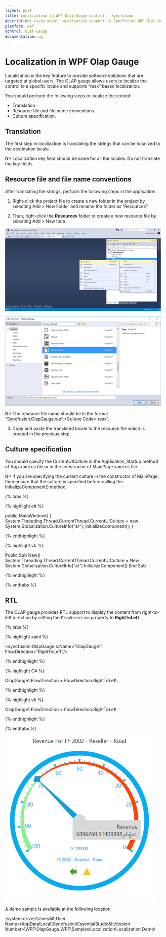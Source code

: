 ```yaml
---
layout: post
title: Localization in WPF Olap Gauge control | Syncfusion
description: Learn about Localization support in Syncfusion WPF Olap Gauge control and more.
platform: wpf
control: OLAP Gauge
documentation: ug
---
```


# Localization in WPF Olap Gauge

Localization is the key feature to provide software solutions that are targeted at global users. The OLAP gauge allows users to localize the control to a specific locale and supports “resx” based localization.

You should perform the following steps to localize the control:

* Translation.
* Resource file and file name conventions.
* Culture specification.

## Translation

The first step in localization is translating the strings that can be localized to the destination locale.

N> Localization key field should be same for all the locales. Do not translate the key fields.

## Resource file and file name conventions

After translating the strings, perform the following steps in the application:

1. Right-click the project file to create a new folder in the project by selecting Add > New Folder and rename the folder as “Resources”.

2. Then, right-click the **Resources** folder to create a new resource file by selecting Add > New Item.

![Shows add new item for WPF OLAPGauge](Localization_images/Localization-step1.png)

![Shows add new resource file for WPF OLAPGauge](Localization_images/Localization-step2.png)

N> The resource file name should be in the format “Syncfusion.OlapGauge.wpf.&lt;Culture Code&gt;.resx”.

3. Copy and paste the translated locale to the resource file which is created in the previous step.

## Culture specification

You should specify the CurrentUICulture in the Application_Startup method of App.xaml.cs file or in the constructor of MainPage.xaml.cs file.

N> If you are specifying the current culture in the constructor of MainPage, then ensure that the culture is specified before calling the InitializeComponent() method.

{% tabs %}

{% highlight c# %}

public MainWindow()
{
    System.Threading.Thread.CurrentThread.CurrentUICulture = new System.Globalization.CultureInfo("ar");
    InitializeComponent();
}

{% endhighlight %}

{% highlight vb %}

Public Sub New()
    System.Threading.Thread.CurrentThread.CurrentUICulture = New System.Globalization.CultureInfo("ar")
    InitializeComponent()
End Sub

{% endhighlight %}

{% endtabs %}

## RTL

The OLAP gauge provides RTL support to display the content from right-to-left direction by setting the `FlowDirection` property to **RightToLeft**.

{% tabs %}

{% highlight xaml %}

<syncfusion:OlapGauge x:Name="OlapGauge1" FlowDirection="RightToLeft"/>

{% endhighlight %}

{% highlight C# %}

OlapGauge1.FlowDirection = FlowDirection.RightToLeft;

{% endhighlight %}

{% highlight vb %}

OlapGauge1.FlowDirection = FlowDirection.RightToLeft

{% endhighlight %}

{% endtabs %}

![Shows the content move from right to left direction in WPF OLAPGauge](Localization_images/Localization-RTL.png)

A demo sample is available at the following location.

{system drive}:\Users\&lt;User Name&gt;\AppData\Local\Syncfusion\EssentialStudio\&lt;Version Number&gt;\WPF\OlapGauge.WPF\Samples\Localization\Localization Demo\
